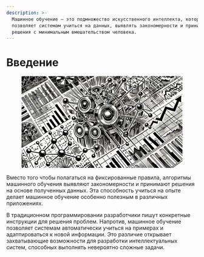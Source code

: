 ```yaml
---
description: >-
  Машинное обучение — это подмножество искусственного интеллекта, которое
  позволяет системам учиться на данных, выявлять закономерности и принимать
  решения с минимальным вмешательством человека.
---
```


# Введение

<figure><img src="../.gitbook/assets/image (39).png" alt=""><figcaption></figcaption></figure>

Вместо того чтобы полагаться на фиксированные правила, алгоритмы машинного обучения выявляют закономерности и принимают решения на основе полученных данных. Эта способность учиться на опыте делает машинное обучение особенно полезным в различных приложениях.&#x20;

В традиционном программировании разработчики пишут конкретные инструкции для решения проблем. Напротив, машинное обучение позволяет системам автоматически учиться на примерах и адаптироваться к новой информации. Это различие открывает захватывающие возможности для разработки интеллектуальных систем, способных выполнять невероятно сложные задачи.

